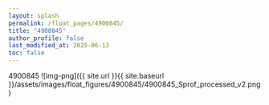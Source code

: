 ```yaml
---
layout: splash
permalink: /float_pages/4900845/
title: "4900845"
author_profile: false
last_modified_at: 2025-06-13
toc: false
---
```

 
4900845
![img-png]({{ site.url }}{{ site.baseurl }}/assets/images/float_figures/4900845/4900845_Sprof_processed_v2.png)